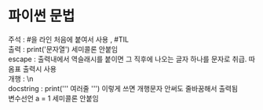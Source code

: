 # 파이썬 문법

주석 : #을 라인 처음에 붙여서 사용 , #TIL <br>
출력 :  print('문자열') 세미콜론 안붙임<br>
escape : 출력내에서 역슬래시를 붙이면 그 직후에 나오는 글자 하나를 문자로 취급. 따옴표 출력시 사용<br>
개행 : \n<br>
docstring : print('''  여러줄 ''') 이렇게 쓰면 개행문자 안써도 줄바꿈해서 출력됨<br>
변수선언 a = 1   세미콜론 안붙임<br>


